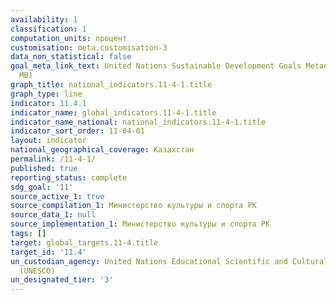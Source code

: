 ```yaml
---
availability: 1
classification: 1
computation_units: процент
customisation: meta.customisation-3
data_non_statistical: false
goal_meta_link_text: United Nations Sustainable Development Goals Metadata (PDF 4.0
  MB)
graph_title: national_indicators.11-4-1.title
graph_type: line
indicator: 11.4.1
indicator_name: global_indicators.11-4-1.title
indicator_name_national: national_indicators.11-4-1.title
indicator_sort_order: 11-04-01
layout: indicator
national_geographical_coverage: Казахстан
permalink: /11-4-1/
published: true
reporting_status: complete
sdg_goal: '11'
source_active_1: true
source_compilation_1: Министерство культуры и спорта РК
source_data_1: null
source_implementation_1: Министерство культуры и спорта РК
tags: []
target: global_targets.11-4.title
target_id: '11.4'
un_custodian_agency: United Nations Educational Scientific and Cultural Organization
  (UNESCO)
un_designated_tier: '3'
---
```

